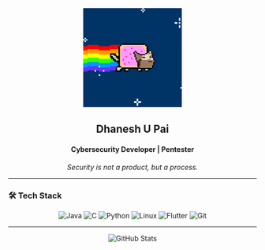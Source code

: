<div align="center">
  <img src="https://github.com/cxuri/cxuri/blob/main/nyan.gif?raw=true" width="200">
  <h2>Dhanesh U Pai</h2>
  <h4>Cybersecurity Developer | Pentester</h4>
  <p><i>Security is not a product, but a process.</i></p>
</div>

---

### 🛠️ Tech Stack
<div align="center">
  <img src="https://cdn.jsdelivr.net/gh/devicons/devicon/icons/java/java-original.svg" width="40" title="Java">
  <img src="https://cdn.jsdelivr.net/gh/devicons/devicon/icons/c/c-original.svg" width="40" title="C">
  <img src="https://cdn.jsdelivr.net/gh/devicons/devicon/icons/python/python-original.svg" width="40" title="Python">
  <img src="https://cdn.jsdelivr.net/gh/devicons/devicon/icons/linux/linux-original.svg" width="40" title="Linux">
  <img src="https://cdn.jsdelivr.net/gh/devicons/devicon/icons/flutter/flutter-original.svg" width="40" title="Flutter">
  <img src="https://cdn.jsdelivr.net/gh/devicons/devicon/icons/git/git-original.svg" width="40" title="Git">
</div>

---

<div align="center">
  <img src="https://github-readme-stats.vercel.app/api?username=cxuri&show_icons=true&theme=dark&hide_border=true" alt="GitHub Stats">
</div>
